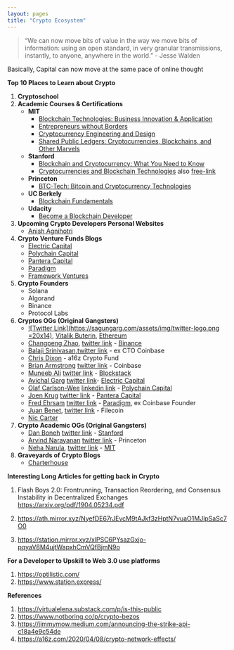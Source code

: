 ```yaml
---
layout: pages
title: "Crypto Ecosystem"
---
```


> “We can now move bits of value in the way we move bits of information: using an open standard, in very granular transmissions, instantly, to anyone, anywhere in the world.” - Jesse Walden

Basically, Capital can now move at the same pace of online thought

**Top 10 Places to Learn about Crypto**
1. **Cryptoschool**
2. **Academic Courses & Certifications**
    - **MIT**
        - [Blockchain Technologies: Business Innovation & Application](https://mitsloan.mit.edu/cryptoeconomics-lab/courses)
        - [Entrepreneurs without Borders](https://ocw.mit.edu/courses/sloan-school-of-management/15-395-entrepreneurship-without-borders-fall-2016/)
        - [Cryptocurrency Engineering and Design](https://ocw.mit.edu/courses/media-arts-and-sciences/mas-s62-cryptocurrency-engineering-and-design-spring-2018/)
        - [Shared Public Ledgers: Cryptocurrencies, Blockchains, and Other Marvels]()
    - **Stanford**
        - [Blockchain and Cryptocurrency: What You Need to Know](https://online.stanford.edu/courses/soe-xcs0001-blockchain-and-cryptocurrency-what-you-need-know)
        - [Cryptocurrencies and Blockchain Technologies](https://online.stanford.edu/courses/cs251-cryptocurrencies-and-blockchain-technologies) also [free-link](https://cs251.stanford.edu/)
    - **Princeton**
        - [BTC-Tech: Bitcoin and Cryptocurrency Technologies](https://piazza.com/princeton/spring2015/btctech/resources)
    - **UC Berkely**
        - [Blockchain Fundamentals](https://www.edx.org/professional-certificate/uc-berkeleyx-blockchain-fundamentals)
    - **Udacity**
        - [Become a Blockchain Developer](https://www.udacity.com/course/blockchain-developer-nanodegree--nd1309)
3. **Upcoming Crypto Developers Personal Websites**
    - [Anish Agnihotri](https://anishagnihotri.com/)
4. **Crypto Venture Funds Blogs**
    - [Electric Capital](https://medium.com/electric-capital)
    - [Polychain Capital](https://polychain.capital/)
    - [Pantera Capital](https://panteracapital.com/blockchain-letter/)
    - [Paradigm](https://www.paradigm.xyz/writing/)
    - [Framework Ventures](https://framework.ventures/)
5. **Crypto Founders**
    - Solana
    - Algorand
    - Binance
    - Protocol Labs
6. **Cryptos OGs (Original Gangsters)**
    - [![Twitter Link](https://sagungarg.com/assets/img/twitter-logo.png =20x14)](https://twitter.com/vitalikbuterin), [Vitalik Buterin](https://vitalik.ca/), [Ethereum](https://ethereum.org/)
    - [Changpeng Zhao](), [twitter link](https://twitter.com/cz_binance) - [Binance](https://www.binance.com/en/blog)
    - [Balaji Srinivasan](https://balajis.com/),[twitter link](https://twitter.com/balajis)  - ex CTO Coinbase
    - [Chris Dixon](https://cdixon.org/) - a16z Crypto Fund
    - [Brian Armstrong]() [twitter link](https://twitter.com/brian_armstrong) - Coinbase
    - [Muneeb Ali](https://muneeb.com/) [twitter link](https://twitter.com/muneeb) - [Blockstack](https://www.stacks.co/)
    - [Avichal Garg](https://avichal.com/) [twitter link](https://twitter.com/avichal)- [Electric Capital](https://www.electriccapital.com/)
    - [Olaf Carlson-Wee]() [linkedin link](https://www.linkedin.com/in/olafcw/) - [Polychain Capital](https://polychain.capital/) 
    - [Joen Krug]() [twitter link](https://twitter.com/joeykrug) - [Pantera Capital](https://panteracapital.com/)
    - [Fred Ehrsam]() [twitter link](https://twitter.com/FEhrsam) - [Paradigm](https://www.paradigm.xyz/), ex Coinbase Founder
    - [Juan Benet](https://juan.benet.ai), [twitter link](https://twitter.com/juanbenet) - Filecoin
    - [Nic Carter]()
7. **Crypto Academic OGs (Original Gangsters)**
    - [Dan Boneh](https://crypto.stanford.edu/~dabo/) [twitter link](https://twitter.com/danboneh) - [Stanford]()
    - [Arvind Narayanan](https://www.cs.princeton.edu/~arvindn/) [twitter link](https://twitter.com/random_walker) - Princeton
    - [Neha Narula](https://nehanarula.org/), [twitter link](https://twitter.com/neha) - [MIT](https://www.media.mit.edu/people/narula/overview/)
8. **Graveyards of Crypto Blogs**
    - [Charterhouse](https://charterhouse.github.io/)



**Interesting Long Articles for getting back in Crypto**
1. Flash Boys 2.0: Frontrunning, Transaction Reordering, and Consensus Instability in Decentralized Exchanges
https://arxiv.org/pdf/1904.05234.pdf

2. https://ath.mirror.xyz/NyefDE67rJEvcM9tAJkf3zHptN7vuaO1MJlpSaSc7O0

3. https://station.mirror.xyz/xlPSC6PYsazGxjo-pqyaV8M4ujtWapxhCmVQfBjmN9o


**For a Developer to Upskill to Web 3.0 use platforms**
1. https://optilistic.com/
2. https://www.station.express/

**References**
1. https://virtualelena.substack.com/p/is-this-public
2. https://www.notboring.co/p/crypto-bezos
3. https://jimmymow.medium.com/announcing-the-strike-api-c18a4e9c54de
4. https://a16z.com/2020/04/08/crypto-network-effects/



